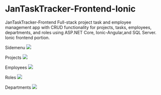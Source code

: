 # JanTaskTracker-Frontend-Ionic
JanTaskTracker-Frontend Full-stack project task and employee management app with CRUD functionality for projects, tasks, employees, departments, and roles using ASP.NET Core, Ionic-Angular,and SQL Server. Ionic frontend portion.

Sidemenu
<img src="/screenshots/0-sidemenu.png">

Projects
<img src="/screenshots/1-projects.png">

Employees
<img src="/screenshots/2-employees.png">

Roles
<img src="/screenshots/3-roles.png">

Departments
<img src="/screenshots/4-departments.png">
